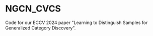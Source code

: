 # NGCN_CVCS
Code for our ECCV 2024 paper "Learning to Distinguish Samples for Generalized Category Discovery".
